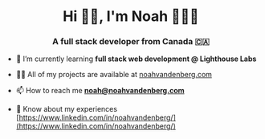 <h1 align="center">Hi 👋🏼, I'm Noah 👨🏼‍💻</h1>
<h3 align="center">A full stack developer from Canada 🇨🇦</h3>

- 🌱 I’m currently learning **full stack web development @ Lighthouse Labs**

- 👨‍💻 All of my projects are available at [noahvandenberg.com](noahvandenberg.com)

- 📫 How to reach me **noah@noahvandenberg.com**

- 📄 Know about my experiences [https://www.linkedin.com/in/noahvandenberg/](https://www.linkedin.com/in/noahvandenberg/)

<!--
#
<h3 align="Center">Let's Connect!</h3>

[![Linkedin](https://img.shields.io/badge/-Linkedin-0A66C2?style=flat&logo=linkedin&logoColor=white)](https://www.linkedin.com/in/noahvandenberg/)
[![Twitter](https://img.shields.io/badge/-Twitter-1DA1F2?style=flat&logo=twitter&logoColor=white)](https://twitter.com/NoahDVandenberg)


#
<h3 align="left">Languages and Tools:</h3>

![HTML5](https://img.shields.io/badge/-HTML5-E34F26?style=flat&logo=html5&logoColor=white)
[![CSS3](https://img.shields.io/badge/-CSS3-1572B6?style=flat&logo=css3)](https://developer.mozilla.org/en-US/docs/Web/CSS)
[![JavaScript](https://img.shields.io/badge/-JavaScript-%23F7DF1C?style=flat&logo=javascript&logoColor=000000&labelColor=%23F7DF1C&color=%23FFCE5A)](https://www.javascript.com/)
[![React](https://img.shields.io/badge/-ReactJs-61DAFB?logo=react&logoColor=white&style=flat)](https://www.reactjs.org/)
[![MongoDB](https://img.shields.io/badge/-MongoDB-47A248?style=flat&logo=MongoDB&logoColor=ffffff)](https://www.mongodb.com/)
[![Nodejs](https://img.shields.io/badge/-Nodejs-black?style=flat&logo=Node.js)](https://nodejs.org)
[![Git](https://img.shields.io/badge/-Git-%23F05032?style=flat&logo=git&logoColor=%23ffffff)](https://git-scm.com/)
-->

<!--
<p><img align="center" src="https://github-readme-streak-stats.herokuapp.com/?user=noahvandenberg&" alt="noahvandenberg" /></p>
-->

